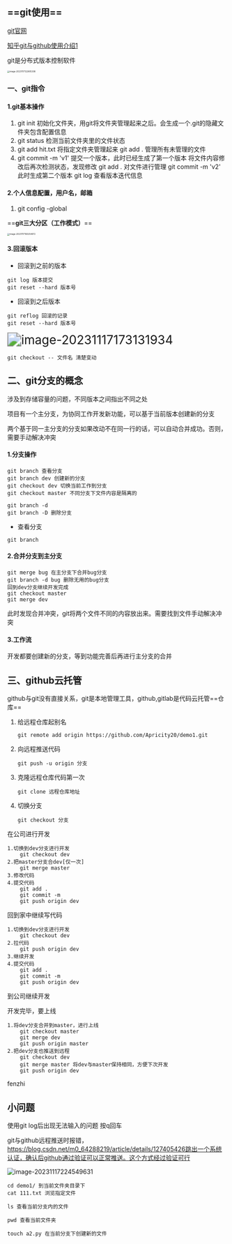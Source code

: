## ==git使用==

[git官网](https://git-scm.com/)

[知乎git与github使用介绍1](https://zhuanlan.zhihu.com/p/369486197)



git是分布式版本控制软件

<img src="D:\1.Study\Typora\picture\image-20231117122805308.png" alt="image-20231117122805308" style="zoom:33%;" />

### 一、git指令

#### 1.git基本操作

1. git init 初始化文件夹，用git将文件夹管理起来之后。会生成一个.git的隐藏文件夹包含配置信息
2. git status 检测当前文件夹里的文件状态
3. git add hit.txt 将指定文件夹管理起来
   git add . 管理所有未管理的文件
4. git commit -m 'v1' 提交一个版本，此时已经生成了第一个版本
   将文件内容修改后再次检测状态，发现修改
   git add . 对文件进行管理
   git commit -m 'v2' 此时生成第二个版本
   git log 查看版本迭代信息

#### 2.个人信息配置，用户名，邮箱

1. git config -global 

==**git三大分区（工作模式）**==

<img src="D:\1.Study\Typora\picture\image-20231117160254872.png" alt="image-20231117160254872" style="zoom:33%;" />



#### 3.回滚版本

- 回滚到之前的版本

```
git log 版本提交
git reset --hard 版本号
```




- 回滚到之后版本

```
git reflog 回滚的记录
git reset --hard 版本号
```

<img src="D:\1.Study\Typora\picture\image-20231117173131934.png" alt="image-20231117173131934" style="zoom: 200%;" />

```
git checkout -- 文件名 清楚变动
```



## 二、git分支的概念

涉及到存储容量的问题，不同版本之间指出不同之处

项目有一个主分支，为协同工作开发新功能，可以基于当前版本创建新的分支

两个基于同一主分支的分支如果改动不在同一行的话，可以自动合并成功。否则，需要手动解决冲突

#### 1.分支操作

```
git branch 查看分支
git branch dev 创建新的分支
git checkout dev 切换当前工作到分支
git checkout master 不同分支下文件内容是隔离的

```

```
git branch -d
git branch -D 删除分支
```

- 查看分支

```
git branch
```

#### 2.合并分支到主分支

```
git merge bug 在主分支下合并bug分支
git branch -d bug 删除无用的bug分支
回到dev分支继续开发完成
git checkout master
git merge dev
```

此时发现合并冲突，git将两个文件不同的内容放出来。需要找到文件手动解决冲突

#### 3.工作流

开发都要创建新的分支，等到功能完善后再进行主分支的合并



## 三、github云托管

github与git没有直接关系，git是本地管理工具，github,gitlab是代码云托管==仓库==

1. 给远程仓库起别名

   ```
   git remote add origin https://github.com/Apricity20/demo1.git
   ```

2. 向远程推送代码

   ```
   git push -u origin 分支
   ```

3. 克隆远程仓库代码第一次

   ```
   git clone 远程仓库地址
   ```

4. 切换分支

   ```
   git checkout 分支
   ```


在公司进行开发

```
1.切换到dev分支进行开发
	git checkout dev
2.把master分支合dev[仅一次]
	git merge master
3.修改代码
4.提交代码
	git add .
	git commit -m
	git push origin dev
```

回到家中继续写代码

```
1.切换到dev分支进行开发
	git checkout dev
2.拉代码
	git push origin dev
3.继续开发
4.提交代码
	git add .
	git commit -m
	git push origin dev
```

到公司继续开发

开发完毕，要上线

```
1.将dev分支合并到master，进行上线
	git checkout master
	git merge dev
	git push origin master
2.把dev分支也推送到远程
	git checkout dev
	git merge master 将dev与master保持相同，方便下次开发
	git push origin dev
```



fenzhi



## 小问题

使用git log后出现无法输入的问题 按q回车

git与github远程推送时报错，https://blog.csdn.net/m0_64288219/article/details/127405426跳出一个系统认证，确认后github通过验证可以正常推送。这个方式经过验证可行

![image-20231117224549631](D:\1.Study\Typora\picture\image-20231117224549631.png)

```
cd demo1/ 到当前文件夹目录下
cat 111.txt 浏览指定文件
```

```
ls 查看当前分支内的文件
```

```
pwd 查看当前文件夹
```

```
touch a2.py 在当前分支下创建新的文件
```

